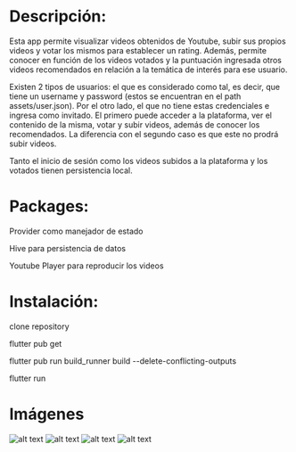 # Descripción:
 
 Esta app permite visualizar videos obtenidos de Youtube, subir sus propios videos y votar los mismos para establecer un rating. 
 Además, permite conocer en función de los videos votados y la puntuación ingresada otros videos recomendados en relación a la temática de 
 interés para ese usuario.
 
 Existen 2 tipos de usuarios: el que es considerado como tal, es decir, que tiene un username y password (estos se encuentran en el path assets/user.json). Por el otro lado, el que no tiene estas credenciales e ingresa como invitado.
 El primero puede acceder a la plataforma, ver el contenido de la misma, votar  y subir videos, además de conocer los recomendados.
 La diferencia con el segundo caso es que este no prodrá subir videos.

Tanto el inicio de sesión como los videos subidos a la plataforma y los votados tienen persistencia local.

# Packages:
Provider como manejador de estado

Hive para persistencia de datos

Youtube Player para reproducir los videos



# Instalación:

clone repository

flutter pub get

flutter pub run build_runner build --delete-conflicting-outputs

flutter run 




# Imágenes

![alt text](https://github.com/luiscisneros356/ReproductorDeVideos/blob/main/imagenes_git/home.png)
![alt text](https://github.com/luiscisneros356/ReproductorDeVideos/blob/main/imagenes_git/recomended_video.png)
![alt text](https://github.com/luiscisneros356/ReproductorDeVideos/blob/main/imagenes_git/update_video.png)
![alt text]( https://github.com/luiscisneros356/ReproductorDeVideos/blob/main/imagenes_git/login.png)

